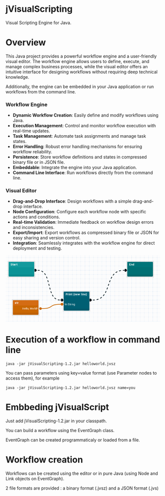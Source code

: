 # jVisualScripting
 Visual Scripting Engine for Java.

# Overview
This Java project provides a powerful workflow engine and a user-friendly visual editor. The workflow engine allows users to define, execute, and manage complex business processes, while the visual editor offers an intuitive interface for designing workflows without requiring deep technical knowledge.

Additionally, the engine can be embedded in your Java application or run workflows from the command line.

### Workflow Engine
- **Dynamic Workflow Creation**: Easily define and modify workflows using Java.
- **Execution Management**: Control and monitor workflow execution with real-time updates.
- **Task Management**: Automate task assignments and manage task states.
- **Error Handling**: Robust error handling mechanisms for ensuring workflow reliability.
- **Persistence**: Store workflow definitions and states in compressed binary file or in JSON file.
- **Embeddable**: Integrate the engine into your Java application.
- **Command Line Interface**: Run workflows directly from the command line.

### Visual Editor
- **Drag-and-Drop Interface**: Design workflows with a simple drag-and-drop interface.
- **Node Configuration**: Configure each workflow node with specific actions and conditions.
- **Real-time Validation**: Immediate feedback on workflow design errors and inconsistencies.
- **Export/Import**: Export workflows as compressed binary file or JSON for easy sharing and version control.
- **Integration**: Seamlessly integrates with the workflow engine for direct deployment and testing.

![Screenshot](hello.png?raw=true "Title")

# Execution of a workflow in command line 
```
java -jar jVisualScripting-1.2.jar helloworld.jvsz
```
You can pass parameters using key=value format (use Parameter nodes to access them), for example
```
java -jar jVisualScripting-1.2.jar helloworld.jvsz name=you
```

# Embbeding jVisualScript

Just add jVisualScripting-1.2.jar in your classpath.

You can build a workflow using the EventGraph class.

EventGraph can be created programmaticaly or loaded from a file.

# Workflow creation

Workflows can be created using the editor or in pure Java (using Node and Link objects on EventGraph).

2 file formats are provided : a binary format (.jvsz) and a JSON format (.jvs)




